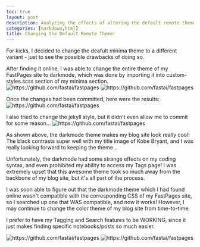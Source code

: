 ```yaml
---
toc: true
layout: post
description: Analyzing the effects of altering the default remote theme for my FastPages site. 
categories: [markdown,html]
title: Changing the Default Remote Theme!
---
```


For kicks, I decided to change the deafult minima theme to a different variant - just to see the possible drawbacks of doing so. 

After finding it online, I was able to change the entire theme of my FastPages site to darkmode, which was done by importing it into custom-styles.scss section of my minima section. 
![]({{site.baseurl}}/images/darkmode1.png "https://github.com/fastai/fastpages")
![]({{site.baseurl}}/images/darkmode2.png "https://github.com/fastai/fastpages")




Once the changes had been committed, here were the results:
![]({{site.baseurl}}/images/themechange.png "https://github.com/fastai/fastpages")

I also tried to change the jekyll style, but it didn't even allow me to commit for some reason...
![]({{site.baseurl}}/images/jekyll.png "https://github.com/fastai/fastpages")

As shown above, the darkmode theme makes my blog site look really cool! The black contrasts super well with my title image of Kobe Bryant, and I was really looking forward to keeping the theme... 

Unfortunately, the darkmode had some strange effects on my coding syntax, and even prohibited my ability to access my Tags page! I was extremely upset that this awesome theme took so much away from the backbone of my blog site, but it's all part of the process. 

I was soon able to figure out that the darkmode theme which I had found online wasn't compatible with the corresponding CSS of my FastPages site, so I searched up one that WAS compatible, and now it works! However, I may continue to change the color theme of my blog site from time-to-time. 

I prefer to have my Tagging and Search features to be WORKING, since it just makes finding specific notebooks/posts so much easier. 

![]({{site.baseurl}}/images/tagsproof.png "https://github.com/fastai/fastpages")
![]({{site.baseurl}}/images/searchproof.png "https://github.com/fastai/fastpages")

